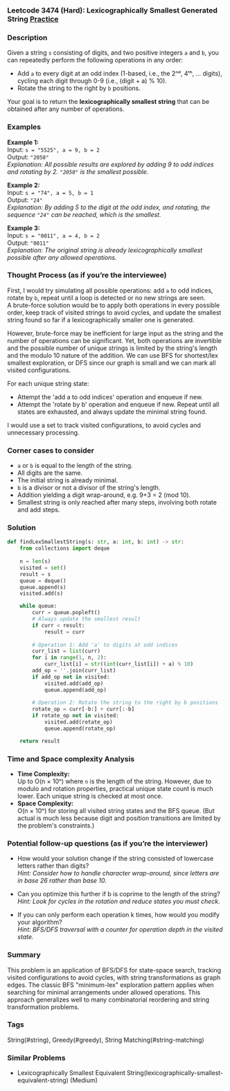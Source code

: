 ### Leetcode 3474 (Hard): Lexicographically Smallest Generated String [Practice](https://leetcode.com/problems/lexicographically-smallest-generated-string)

### Description  
Given a string `s` consisting of digits, and two positive integers `a` and `b`, you can repeatedly perform the following operations in any order:
- Add `a` to every digit at an odd index (1-based, i.e., the 2ⁿᵈ, 4ᵗʰ, … digits), cycling each digit through 0-9 (i.e., (digit + a) % 10).
- Rotate the string to the right by `b` positions.

Your goal is to return the **lexicographically smallest string** that can be obtained after any number of operations.

### Examples  

**Example 1:**  
Input: `s = "5525", a = 9, b = 2`  
Output: `"2050"`  
*Explanation: All possible results are explored by adding 9 to odd indices and rotating by 2. `"2050"` is the smallest possible.*  

**Example 2:**  
Input: `s = "74", a = 5, b = 1`  
Output: `"24"`  
*Explanation: By adding 5 to the digit at the odd index, and rotating, the sequence `"24"` can be reached, which is the smallest.*  

**Example 3:**  
Input: `s = "0011", a = 4, b = 2`  
Output: `"0011"`  
*Explanation: The original string is already lexicographically smallest possible after any allowed operations.*  


### Thought Process (as if you’re the interviewee)  
First, I would try simulating all possible operations: add `a` to odd indices, rotate by `b`, repeat until a loop is detected or no new strings are seen.  
A brute-force solution would be to apply both operations in every possible order, keep track of visited strings to avoid cycles, and update the smallest string found so far if a lexicographically smaller one is generated.

However, brute-force may be inefficient for large input as the string and the number of operations can be significant. Yet, both operations are invertible and the possible number of unique strings is limited by the string's length and the modulo 10 nature of the addition. We can use BFS for shortest/lex smallest exploration, or DFS since our graph is small and we can mark all visited configurations.

For each unique string state:  
- Attempt the 'add a to odd indices' operation and enqueue if new.
- Attempt the 'rotate by b' operation and enqueue if new.
Repeat until all states are exhausted, and always update the minimal string found.

I would use a set to track visited configurations, to avoid cycles and unnecessary processing.

### Corner cases to consider  
- `a` or `b` is equal to the length of the string.
- All digits are the same.
- The initial string is already minimal.
- `b` is a divisor or not a divisor of the string's length.
- Addition yielding a digit wrap-around, e.g. 9+3 = 2 (mod 10).
- Smallest string is only reached after many steps, involving both rotate and add steps.


### Solution

```python
def findLexSmallestString(s: str, a: int, b: int) -> str:
    from collections import deque
    
    n = len(s)
    visited = set()
    result = s
    queue = deque()
    queue.append(s)
    visited.add(s)

    while queue:
        curr = queue.popleft()
        # Always update the smallest result
        if curr < result:
            result = curr
        
        # Operation 1: Add 'a' to digits at odd indices
        curr_list = list(curr)
        for i in range(1, n, 2):
            curr_list[i] = str((int(curr_list[i]) + a) % 10)
        add_op = ''.join(curr_list)
        if add_op not in visited:
            visited.add(add_op)
            queue.append(add_op)
        
        # Operation 2: Rotate the string to the right by b positions
        rotate_op = curr[-b:] + curr[:-b]
        if rotate_op not in visited:
            visited.add(rotate_op)
            queue.append(rotate_op)

    return result
```

### Time and Space complexity Analysis  

- **Time Complexity:**  
  Up to O(n × 10ⁿ) where `n` is the length of the string. However, due to modulo and rotation properties, practical unique state count is much lower. Each unique string is checked at most once.
- **Space Complexity:**  
  O(n × 10ⁿ) for storing all visited string states and the BFS queue. (But actual is much less because digit and position transitions are limited by the problem's constraints.)

### Potential follow-up questions (as if you’re the interviewer)  

- How would your solution change if the string consisted of lowercase letters rather than digits?  
  *Hint: Consider how to handle character wrap-around, since letters are in base 26 rather than base 10.*

- Can you optimize this further if b is coprime to the length of the string?  
  *Hint: Look for cycles in the rotation and reduce states you must check.*

- If you can only perform each operation k times, how would you modify your algorithm?  
  *Hint: BFS/DFS traversal with a counter for operation depth in the visited state.*


### Summary
This problem is an application of BFS/DFS for state-space search, tracking visited configurations to avoid cycles, with string transformations as graph edges. The classic BFS "minimum-lex" exploration pattern applies when searching for minimal arrangements under allowed operations. This approach generalizes well to many combinatorial reordering and string transformation problems.

### Tags
String(#string), Greedy(#greedy), String Matching(#string-matching)

### Similar Problems
- Lexicographically Smallest Equivalent String(lexicographically-smallest-equivalent-string) (Medium)